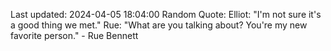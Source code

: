 Last updated: 2024-04-05 18:04:00
Random Quote: Elliot: "I'm not sure it's a good thing we met."
Rue: "What are you talking about? You're my new favorite person." - Rue Bennett